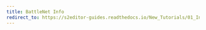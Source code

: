 ```yaml
---
title: BattleNet Info
redirect_to: https://s2editor-guides.readthedocs.io/New_Tutorials/01_Introduction/011_BattleNet_Info
---
```

